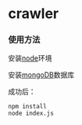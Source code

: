 # crawler

### 使用方法
安装[node](http://nodejs.cn/download/)环境

安装[mongoDB](https://www.mongodb.com/download-center)数据库

成功后：

```shell
npm install
node index.js
```


